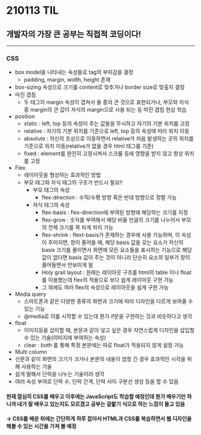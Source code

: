 # 210113 TIL
## 개발자의 가장 큰 공부는 직접적 코딩이다!
--------------------------------------
### CSS
  * box model을 나타내는 속성들로 tag의 부피감을 결정
    * padding, margin, width, height 존재
  * box-sizing 속성으로 크기를 content로 맞추거나 border size로 맞출지 결정
  * 마진 겹침
    * 두 태그의 margin 속성이 겹쳐서 둘 중의 큰 것으로 표현되거나, 부모와 자식 중 margin의 큰 값이 자식의 margin으로 사용 되는 등 마진 겹침 현상 학습
  * position
    * static : left, top 등의 속성이 주는 값들을 무시하고 자기의 기본 위치를 고정
    * relative : 자기의 기본 위치를 기준으로 left, top 등의 속성에 따라 위치 이동
    * absolute : 자신의 조상으로 이동하면서 relative가 처음 발생하는 곳의 위치를 기준으로 위치 이동(relative가 없을 경우 html 태그를 기준)
    * fixed : element를 완전히 고정시켜서 스크롤 등에 영향을 받지 않고 항상 위치를 고정
  * Flex
    * 레이아웃을 형성하는 효과적인 방법
    * 부모 태그와 자식 태그의 구조가 반드시 필요!!
      * 부모 태그의 속성
        * flex-direction : 수직/수평 방향 혹은 반대 방향으로 정렬 가능
      * 자식 태그의 속성
        * flex-basis : flex-direction에 부여된 방향에 해당하는 크기를 지정
        * flex-grow : 숫자를 부여해서 해당 비율 만큼의 크기를 나누어서 부모의 전체 크기를 꽉 차게 차지 가능
        * flex-shrink : flext-basis가 존재하는 경우에 사용 가능하며, 이 속성이 주어지면, 창이 줄어들 때, 해당 basis 값을 갖는 요소가 자신의 basis 크기를 줄이면서 화면에 모든 요소들을 표시하는 기능으로 해당 값이 없다면 basis 값이 주는 것이 아니라 단순히 요소의 일부가 창이 줄어들면서 안보이게 됨
        * Holy grail layout : 원래는 레이아웃 구조를 html의 table 이나 float를 이용했는데 flex의 적용으로 보다 쉽게 레이아웃 구현 가능
        * 그 외에도 여러 flex의 속성으로 레이아웃을 쉽게 구현 가능
  * Media query
    * 스마트폰과 같은 다양한 종류의 화면과 크기에 따라 디자인을 다르게 보여줄 수 있는 기능
     * @media로 이를 시작할 수 있는데 뭔가 if문을 구현하는 것과 비슷하다고 생각
  * float
    * 이미지등을 삽이할 때, 본문과 같이 넣고 싶은 경우 자연스럽게 디자인을 삽입할 수 있는 기술(이미지에 부여하는 속성)
    * clear : both 를 통해 특정 본문에는 따로 float가 적용되지 않게 설정 가능
  * Multi column
   * 신문과 같이 화면의 크기가 크거나 본문의 내용이 엄청 긴 경우 효과적인 시각을 위해 사용하는 기술
   * 쉽게 말해서 단락을 나누는 기술이라 생각
   * 여러 속성 부여로 단락 수, 단락 간격, 단락 사이 구분선 생성 등을 할 수 있음
#### 현재 열심히 CSS를 배우고 이후에는 JavaScript도 학습할 예정인데 뭔가 배우기만 하니까 내가 잘 배우고 있는지도 모르겠고 공부는 겉핥기 식으로 하는 느낌이 들고 있음
#### -> CSS를 배운 뒤에는 간단하게 하루 잡아서 HTML과 CSS를 복습하면서 웹 디자인을 해볼 수 있는 시간을 가져 볼 예정
        
    
